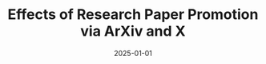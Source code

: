 ---
title: "Effects of Research Paper Promotion via ArXiv and X"
collection: publications
date: 2025-01-01
year: 2025
venue: 'International AAAI Conference on Web and Social Media (ICWSM)'
paperurl: 'https://arxiv.org/abs/2401.11116'
resourceslug: no_resource
authors: 'C. Bagchi, E. Malmi, and P.A. Grabowicz'
---